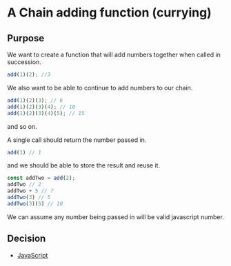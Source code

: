 # A Chain adding function (currying)

## Purpose
We want to create a function that will add numbers together when called in succession.
```javascript
add(1)(2); //3
```

We also want to be able to continue to add numbers to our chain.
```javascript
add(1)(2)(3); // 6
add(1)(2)(3)(4); // 10
add(1)(2)(3)(4)(5); // 15
```

and so on.  

A single call should return the number passed in.
```javascript
add(1) // 1
```

and we should be able to store the result and reuse it.
```javascript
const addTwo = add(2);
addTwo // 2
addTwo + 5 // 7
addTwo(3) // 5
addTwo(3)(5) // 10
```

We can assume any number being passed in will be valid javascript number.

## Decision
- [JavaScript](javascript.md)
